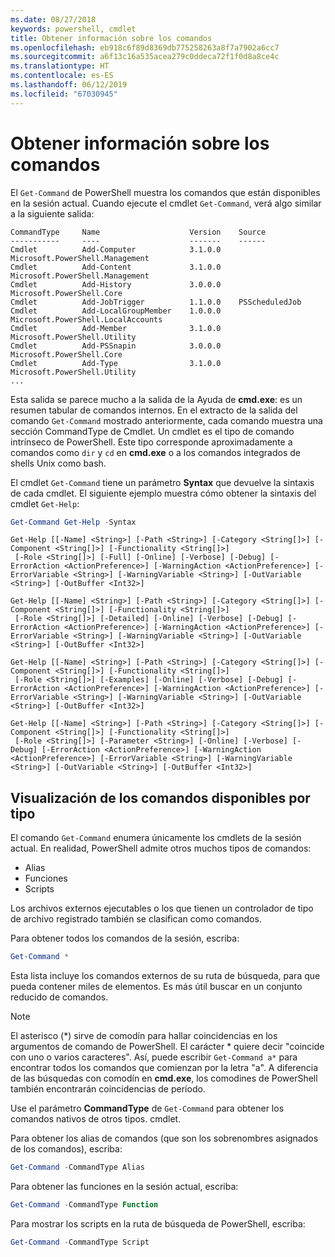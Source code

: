 ```yaml
---
ms.date: 08/27/2018
keywords: powershell, cmdlet
title: Obtener información sobre los comandos
ms.openlocfilehash: eb918c6f89d8369db775258263a8f7a7902a6cc7
ms.sourcegitcommit: a6f13c16a535acea279c0ddeca72f1f0d8a8ce4c
ms.translationtype: HT
ms.contentlocale: es-ES
ms.lasthandoff: 06/12/2019
ms.locfileid: "67030945"
---
```

# <a name="getting-information-about-commands"></a>Obtener información sobre los comandos

El `Get-Command` de PowerShell muestra los comandos que están disponibles en la sesión actual.
Cuando ejecute el cmdlet `Get-Command`, verá algo similar a la siguiente salida:

```output
CommandType     Name                    Version    Source
-----------     ----                    -------    ------
Cmdlet          Add-Computer            3.1.0.0    Microsoft.PowerShell.Management
Cmdlet          Add-Content             3.1.0.0    Microsoft.PowerShell.Management
Cmdlet          Add-History             3.0.0.0    Microsoft.PowerShell.Core
Cmdlet          Add-JobTrigger          1.1.0.0    PSScheduledJob
Cmdlet          Add-LocalGroupMember    1.0.0.0    Microsoft.PowerShell.LocalAccounts
Cmdlet          Add-Member              3.1.0.0    Microsoft.PowerShell.Utility
Cmdlet          Add-PSSnapin            3.0.0.0    Microsoft.PowerShell.Core
Cmdlet          Add-Type                3.1.0.0    Microsoft.PowerShell.Utility
...
```

Esta salida se parece mucho a la salida de la Ayuda de **cmd.exe**: es un resumen tabular de comandos internos. En el extracto de la salida del comando `Get-Command` mostrado anteriormente, cada comando muestra una sección CommandType de Cmdlet. Un cmdlet es el tipo de comando intrínseco de PowerShell. Este tipo corresponde aproximadamente a comandos como `dir` y `cd` en **cmd.exe** o a los comandos integrados de shells Unix como bash.

El cmdlet `Get-Command` tiene un parámetro **Syntax** que devuelve la sintaxis de cada cmdlet. El siguiente ejemplo muestra cómo obtener la sintaxis del cmdlet `Get-Help`:

```powershell
Get-Command Get-Help -Syntax
```

```output
Get-Help [[-Name] <String>] [-Path <String>] [-Category <String[]>] [-Component <String[]>] [-Functionality <String[]>]
 [-Role <String[]>] [-Full] [-Online] [-Verbose] [-Debug] [-ErrorAction <ActionPreference>] [-WarningAction <ActionPreference>] [-ErrorVariable <String>] [-WarningVariable <String>] [-OutVariable <String>] [-OutBuffer <Int32>]

Get-Help [[-Name] <String>] [-Path <String>] [-Category <String[]>] [-Component <String[]>] [-Functionality <String[]>]
 [-Role <String[]>] [-Detailed] [-Online] [-Verbose] [-Debug] [-ErrorAction <ActionPreference>] [-WarningAction <ActionPreference>] [-ErrorVariable <String>] [-WarningVariable <String>] [-OutVariable <String>] [-OutBuffer <Int32>]

Get-Help [[-Name] <String>] [-Path <String>] [-Category <String[]>] [-Component <String[]>] [-Functionality <String[]>]
 [-Role <String[]>] [-Examples] [-Online] [-Verbose] [-Debug] [-ErrorAction <ActionPreference>] [-WarningAction <ActionPreference>] [-ErrorVariable <String>] [-WarningVariable <String>] [-OutVariable <String>] [-OutBuffer <Int32>]

Get-Help [[-Name] <String>] [-Path <String>] [-Category <String[]>] [-Component <String[]>] [-Functionality <String[]>]
 [-Role <String[]>] [-Parameter <String>] [-Online] [-Verbose] [-Debug] [-ErrorAction <ActionPreference>] [-WarningAction <ActionPreference>] [-ErrorVariable <String>] [-WarningVariable <String>] [-OutVariable <String>] [-OutBuffer <Int32>]
```

## <a name="displaying-available-command-by-type"></a>Visualización de los comandos disponibles por tipo

El comando `Get-Command` enumera únicamente los cmdlets de la sesión actual. En realidad, PowerShell admite otros muchos tipos de comandos:

- Alias
- Funciones
- Scripts

Los archivos externos ejecutables o los que tienen un controlador de tipo de archivo registrado también se clasifican como comandos.

Para obtener todos los comandos de la sesión, escriba:

```powershell
Get-Command *
```

Esta lista incluye los comandos externos de su ruta de búsqueda, para que pueda contener miles de elementos.
Es más útil buscar en un conjunto reducido de comandos.

> [!NOTE]
> El asterisco (\*) sirve de comodín para hallar coincidencias en los argumentos de comando de PowerShell. El carácter \* quiere decir "coincide con uno o varios caracteres". Así, puede escribir `Get-Command a*` para encontrar todos los comandos que comienzan por la letra "a". A diferencia de las búsquedas con comodín en **cmd.exe**, los comodines de PowerShell también encontrarán coincidencias de período.

Use el parámetro **CommandType** de `Get-Command` para obtener los comandos nativos de otros tipos.
cmdlet.

Para obtener los alias de comandos (que son los sobrenombres asignados de los comandos), escriba:

```powershell
Get-Command -CommandType Alias
```

Para obtener las funciones en la sesión actual, escriba:

```powershell
Get-Command -CommandType Function
```

Para mostrar los scripts en la ruta de búsqueda de PowerShell, escriba:

```powershell
Get-Command -CommandType Script
```
